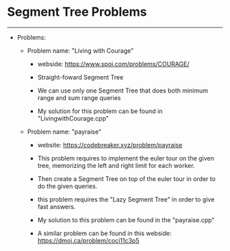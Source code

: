 # Segment Tree Problems  

---

* Problems:  

    * Problem name: "Living with Courage"  

        * webside: https://www.spoj.com/problems/COURAGE/  

        * Straight-foward Segment Tree  

        * We can use only one Segment Tree that does both minimum range and sum range queries  

        * My solution for this problem can be found in "LivingwithCourage.cpp"  

    * Problem name: "payraise"  

        * website: https://codebreaker.xyz/problem/payraise  

        * This problem requires to implement the euler tour on the given tree, memorizing the left and right limit for each worker.  
        
        * Then create a Segment Tree on top of the euler tour in order to do the given queries.  

        * this problem requires the "Lazy Segment Tree" in order to give fast answers.  

        * My solution to this problem can be found in the "payraise.cpp"  

        * A similar problem can be found in this webside: https://dmoj.ca/problem/coci11c3p5  